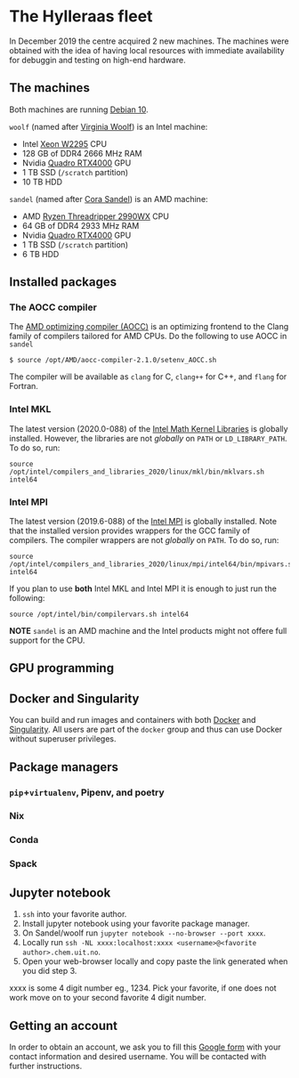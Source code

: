 # The Hylleraas fleet
In December 2019 the centre acquired 2 new machines. The machines were obtained with the idea of having local resources with immediate availability for debuggin and testing on high-end hardware.
## The machines

Both machines are running [Debian 10](https://www.debian.org).

`woolf` (named after [Virginia Woolf](https://en.wikipedia.org/wiki/Virginia_Woolf)) is an Intel machine:
- Intel [Xeon W2295](https://ark.intel.com/content/www/us/en/ark/products/198011/intel-xeon-w-2295-processor-24-75m-cache-3-00-ghz.html) CPU
- 128 GB of DDR4 2666 MHz RAM
- Nvidia [Quadro RTX4000](https://www.nvidia.com/en-us/design-visualization/quadro/rtx-4000/) GPU
- 1 TB SSD (`/scratch` partition)
- 10 TB HDD

`sandel` (named after [Cora Sandel](https://no.wikipedia.org/wiki/Cora_Sandel)) is an AMD machine:
- AMD [Ryzen Threadripper 2990WX](https://www.amd.com/en/products/cpu/amd-ryzen-threadripper-2990wx) CPU
- 64 GB of DDR4 2933 MHz RAM
- Nvidia [Quadro RTX4000](https://www.nvidia.com/en-us/design-visualization/quadro/rtx-4000/) GPU
- 1 TB SSD (`/scratch` partition)
- 6 TB HDD

## Installed packages
### The AOCC compiler
The [AMD optimizing compiler (AOCC)](https://developer.amd.com/amd-aocc/) is an optimizing frontend to the Clang family of compilers tailored for AMD CPUs. Do the following to use AOCC in `sandel`
 ```
 $ source /opt/AMD/aocc-compiler-2.1.0/setenv_AOCC.sh
 ```
The compiler will be available as `clang` for C, `clang++` for C++, and `flang` for Fortran.

### Intel MKL
The latest version (2020.0-088) of the [Intel Math Kernel Libraries](https://software.intel.com/en-us/mkl) is globally installed. However, the libraries are not _globally_ on `PATH` or `LD_LIBRARY_PATH`. To do so, run:
```
source /opt/intel/compilers_and_libraries_2020/linux/mkl/bin/mklvars.sh intel64
```

### Intel MPI
The latest version (2019.6-088) of the [Intel MPI](https://software.intel.com/en-us/mpi-library) is globally installed. Note that the installed version provides wrappers for the GCC family of compilers. The compiler wrappers are not _globally_ on `PATH`. To do so, run:
```
source /opt/intel/compilers_and_libraries_2020/linux/mpi/intel64/bin/mpivars.sh intel64
```

If you plan to use **both** Intel MKL and Intel MPI it is enough to just run the following:
```
source /opt/intel/bin/compilervars.sh intel64
```

**NOTE** `sandel` is an AMD machine and the Intel products might not offere full support for the CPU.

## GPU programming

## Docker and Singularity
You can build and run images and containers with both [Docker](https://docs.docker.com/install/) and [Singularity](https://sylabs.io/). All users are part of the `docker` group and thus can use Docker without superuser privileges.

## Package managers
### `pip`+`virtualenv`, Pipenv, and poetry
### Nix
### Conda
### Spack

## Jupyter notebook
1. `ssh` into your favorite author.
2. Install jupyter notebook using your favorite package manager.
3. On Sandel/woolf run `jupyter notebook --no-browser --port xxxx`.
4. Locally run `ssh -NL xxxx:localhost:xxxx <username>@<favorite author>.chem.uit.no`.
5. Open your web-browser locally and copy paste the link generated when you did step 3.

xxxx is some 4 digit number eg., 1234. Pick your favorite, if one does not work move on
to your second favorite 4 digit number.

## Getting an account
In order to obtain an account, we ask you to fill this [Google form](https://docs.google.com/forms/d/e/1FAIpQLSc6PJvJRLYuoJs_PdA0GNmKgFBLkUyVdez2LoeJtVtd5wNhog/viewform?usp=sf_link) with your contact information and desired username. You will be contacted with further instructions.

